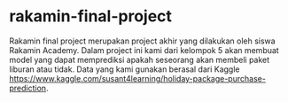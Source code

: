 # rakamin-final-project
Rakamin final project merupakan project akhir yang dilakukan oleh siswa Rakamin Academy. Dalam project ini kami dari kelompok 5 akan membuat model yang dapat memprediksi apakah seseorang akan membeli paket liburan atau tidak. Data yang kami gunakan berasal dari Kaggle https://www.kaggle.com/susant4learning/holiday-package-purchase-prediction.
